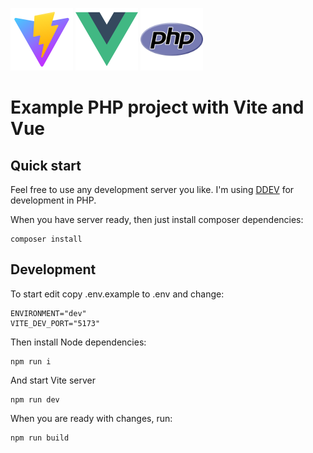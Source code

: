 <p float="left">
  <img src="readme/image.png" alt="drawing" height="100"/>
  <img src="readme/image-3.png" alt="drawing" height="100"/>
  <img src="readme/image-4.png" alt="drawing" height="100"/>
</p>

# Example PHP project with Vite and Vue

## Quick start
Feel free to use any development server you like.
I'm using [DDEV](https://ddev.com/) for development in PHP.

When you have server ready, then just install composer dependencies:
```
composer install
```


## Development
To start edit copy .env.example to .env and change:
```
ENVIRONMENT="dev"
VITE_DEV_PORT="5173"
```

Then install Node dependencies:
```
npm run i
```

And start Vite server
```
npm run dev
```

When you are ready with changes, run:
```
npm run build
```
